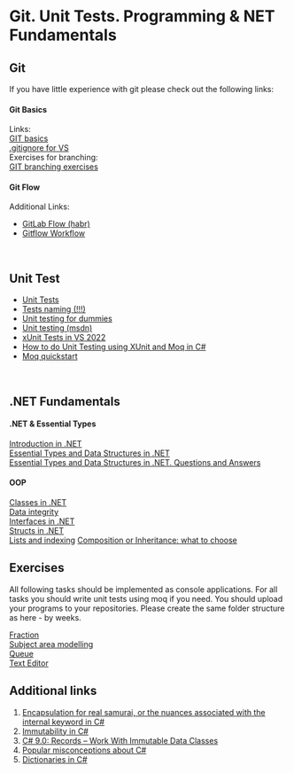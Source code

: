 # Git. Unit Tests. Programming & NET Fundamentals

## Git

If you have little experience with git please check out the following links:
#### Git Basics
Links:  
[GIT basics](https://www.freecodecamp.org/news/learn-the-basics-of-git-in-under-10-minutes-da548267cc91/)  
[.gitignore for VS](https://github.com/github/gitignore/blob/main/VisualStudio.gitignore)  
Exercises for branching:  
[GIT branching exercises](https://learngitbranching.js.org/)  

#### Git Flow
Additional Links:
- [GitLab Flow (habr)](https://habr.com/ru/company/softmart/blog/316686/)  
- [Gitflow Workflow](https://www.atlassian.com/git/tutorials/comparing-workflows/gitflow-workflow)  

<br/> 

## Unit Test
- [Unit Tests](Unit%20Tests.pdf)  
- [Tests naming (!!!)](https://enterprisecraftsmanship.com/posts/you-naming-tests-wrong/)  
- [Unit testing for dummies](https://habr.com/ru/post/169381/)  
- [Unit testing (msdn)](https://docs.microsoft.com/en-us/dotnet/core/testing/)  
- [xUnit Tests in VS 2022](https://www.c-sharpcorner.com/article/how-to-create-xunit-test-in-visual-studio-2022/)  
- [How to do Unit Testing using XUnit and Moq in C#](https://towardsdev.com/how-to-do-unit-testing-using-xunit-and-moq-in-c-b52d520d7580)
- [Moq quickstart](https://github.com/Moq/moq4/wiki/Quickstart#async-methods)

<br/> 

## .NET Fundamentals

#### .NET & Essential Types 
[Introduction in .NET](NET_Intro.pdf)  
[Essential Types and Data Structures in .NET](Essential%20Types%20and%20Data%20Structures%20in%20.NET.pdf)  
[Essential Types and Data Structures in .NET. Questions and Answers](Essential%20Types%20QnA.pdf)
  
#### OOP
[Classes in .NET](https://ulearn.me/course/basicprogramming/9eb68528-17cb-4d7f-99f3-40210a8f6cef)  
[Data integrity](https://ulearn.me/course/basicprogramming/Tselostnost_dannykh_f177f3c4-c0f8-4759-9d41-2cdb7f22ca15)  
[Interfaces in .NET](https://ulearn.me/course/basicprogramming/Interfeysy_3df89dfb-7f0f-4123-82ac-364c3a426396)  
[Structs in .NET](https://ulearn.me/course/basicprogramming/2f0b0caa-ce22-4068-93bb-e5c1a0f8a2a4)  
[Lists and indexing](https://ulearn.me/Course/BasicProgramming2/Listy_i_indeksatsiya_ff0b5f9b-eb8c-432d-8bab-4bfa9718469a)
[Composition or Inheritance: what to choose](https://habr.com/ru/post/325478/)

## Exercises
All following tasks should be implemented as console applications. For all tasks you should write unit tests using moq if you need. You should upload your programs to your repositories. Please create the same folder structure as here - by weeks. 

[Fraction](Fraction.md)  
[Subject area modelling](OOP.md)  
[Queue](Queue.md)  
[Text Editor](Text%20Editor.md)

## Additional links
1. [Encapsulation for real samurai, or the nuances associated with the internal keyword in C#](https://habr.com/ru/post/445804/)
2. [Immutability in C#](https://www.codemag.com/Article/1905041/Immutability-in-C)
3. [C# 9.0: Records – Work With Immutable Data Classes](https://www.thomasclaudiushuber.com/2020/09/01/c-9-0-records-work-with-immutable-data-classes/)
4. [Popular misconceptions about C# ](https://habr.com/ru/post/541786/)
5. [Dictionaries in C# ](https://bool.dev/blog/detail/dictionary-v-csharp)